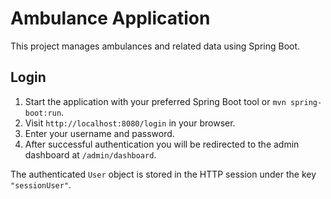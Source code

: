 # Ambulance Application

This project manages ambulances and related data using Spring Boot.

## Login

1. Start the application with your preferred Spring Boot tool or `mvn spring-boot:run`.
2. Visit `http://localhost:8080/login` in your browser.
3. Enter your username and password.
4. After successful authentication you will be redirected to the admin dashboard at `/admin/dashboard`.

The authenticated `User` object is stored in the HTTP session under the key `"sessionUser"`.
